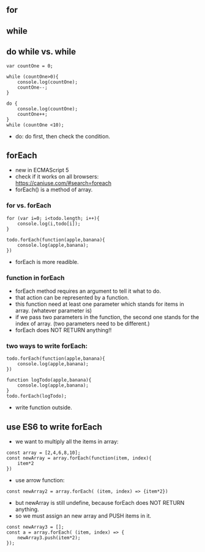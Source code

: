 ## for

## while

## do while vs. while
```
var countOne = 0;

while (countOne>0){
	console.log(countOne);
	countOne--;
}
```
```
do {
	console.log(countOne);
	countOne++;
}
while (countOne <10);
```
- do: do first, then check the condition.

## forEach
- new in ECMAScript 5
- check if it works on all browsers:     
https://caniuse.com/#search=foreach    
- forEach() is a method of array.

### for vs. forEach
```
for (var i=0; i<todo.length; i++){
	console.log(i,todo[i]);
}
```
```
todo.forEach(function(apple,banana){
	console.log(apple,banana);
})
```
- forEach is more readible.

### function in forEach
- forEach method requires an argument to tell it what to do.
- that action can be represented by a function.  
- this function need at least one parameter which stands for items in array. (whatever parameter is)
- if we pass two parameters in the function, the second one stands for the index of array. (two parameters need to be different.)
- forEach does NOT RETURN anything!!

### two ways to write forEach:
```
todo.forEach(function(apple,banana){
	console.log(apple,banana);
})
```
```
function logTodo(apple,banana){
	console.log(apple,banana);
}
todo.forEach(logTodo);
```
- write function outside.

## use ES6 to write forEach

- we want to multiply all the items in array:
```
const array = [2,4,6,8,10];
const newArray = array.forEach(function(item, index){
	item*2	
})
```
- use arrow function:
```
const newArray2 = array.forEach( (item, index) => {item*2})
```
- but newArray is still undefine, because forEach does NOT RETURN anything.
- so we must assign an new array and PUSH items in it.
```
const newArray3 = [];
const a = array.forEach( (item, index) => {
	newArray3.push(item*2);
});
```
